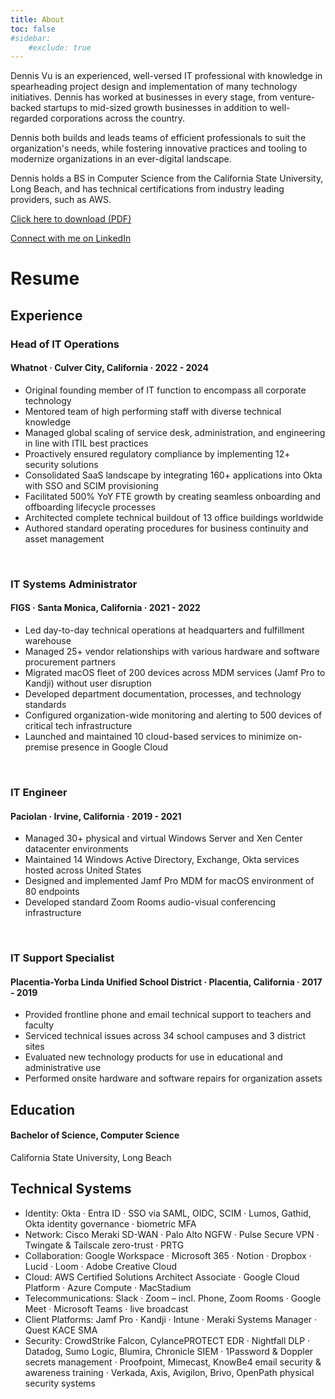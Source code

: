 ```yaml
---
title: About
toc: false
#sidebar:
    #exclude: true
---
```


Dennis Vu is an experienced, well-versed IT professional with knowledge in spearheading project design and implementation of many technology initiatives. Dennis has worked at businesses in every stage, from venture-backed startups to mid-sized growth businesses in addition to well-regarded corporations across the country.

Dennis both builds and leads teams of efficient professionals to suit the organization's needs, while fostering innovative practices and tooling to modernize organizations in an ever-digital landscape.

Dennis holds a BS in Computer Science from the California State University, Long Beach, and has technical certifications from industry leading providers, such as AWS.
<br>

[Click here to download (PDF)](/Vu_Dennis_Resume_public.pdf)

[Connect with me on LinkedIn](https://linkedin.com/in/dennisvu)


# Resume

## Experience

### Head of IT Operations
#### Whatnot · Culver City, California · 2022 - 2024

- Original founding member of IT function to encompass all corporate technology
- Mentored team of high performing staff with diverse technical knowledge
- Managed global scaling of service desk, administration, and engineering in line with ITIL best practices
- Proactively ensured regulatory compliance by implementing 12+ security solutions
- Consolidated SaaS landscape by integrating 160+ applications into Okta with SSO and SCIM provisioning
- Facilitated 500% YoY FTE growth by creating seamless onboarding and offboarding lifecycle processes
- Architected complete technical buildout of 13 office buildings worldwide
- Authored standard operating procedures for business continuity and asset management

<br>

### IT Systems Administrator
#### FIGS · Santa Monica, California · 2021 - 2022

- Led day-to-day technical operations at headquarters and fulfillment warehouse
- Managed 25+ vendor relationships with various hardware and software procurement partners
- Migrated macOS fleet of 200 devices across MDM services (Jamf Pro to Kandji) without user disruption
- Developed department documentation, processes, and technology standards
- Configured organization-wide monitoring and alerting to 500 devices of critical tech infrastructure
- Launched and maintained 10 cloud-based services to minimize on-premise presence in Google Cloud

<br>

### IT Engineer
#### Paciolan · Irvine, California · 2019 - 2021

- Managed 30+ physical and virtual Windows Server and Xen Center datacenter environments 
- Maintained 14 Windows Active Directory, Exchange, Okta services hosted across United States
- Designed and implemented Jamf Pro MDM for macOS environment of 80 endpoints
- Developed standard Zoom Rooms audio-visual conferencing infrastructure

<br>

### IT Support Specialist
#### Placentia-Yorba Linda Unified School District · Placentia, California · 2017 - 2019

- Provided frontline phone and email technical support to teachers and faculty
- Serviced technical issues across 34 school campuses and 3 district sites
- Evaluated new technology products for use in educational and administrative use
- Performed onsite hardware and software repairs for organization assets


## Education

#### Bachelor of Science, Computer Science
California State University, Long Beach

## Technical Systems

- Identity: Okta · Entra ID · SSO via SAML, OIDC, SCIM · Lumos, Gathid, Okta identity governance · biometric MFA
- Network: Cisco Meraki SD-WAN · Palo Alto NGFW · Pulse Secure VPN · Twingate & Tailscale zero-trust · PRTG
- Collaboration: Google Workspace · Microsoft 365 · Notion · Dropbox · Lucid · Loom · Adobe Creative Cloud
- Cloud: AWS Certified Solutions Architect Associate · Google Cloud Platform · Azure Compute · MacStadium
- Telecommunications: Slack · Zoom – incl. Phone, Zoom Rooms · Google Meet · Microsoft Teams · live broadcast
- Client Platforms: Jamf Pro · Kandji · Intune · Meraki Systems Manager · Quest KACE SMA
- Security: CrowdStrike Falcon, CylancePROTECT EDR · Nightfall DLP · Datadog, Sumo Logic, Blumira, Chronicle SIEM · 1Password & Doppler secrets management · Proofpoint, Mimecast, KnowBe4 email security & awareness training · Verkada, Axis, Avigilon, Brivo, OpenPath physical security systems
